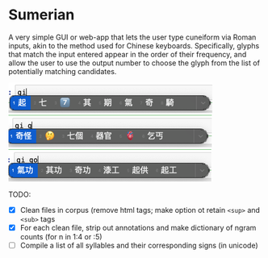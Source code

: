 # Sumerian

A very simple GUI or web-app that lets the user type cuneiform via Roman inputs, akin to the method used for Chinese keyboards. Specifically, glyphs that match the input entered appear in the order of their frequency, and allow the user to use the output number to choose the glyph from the list of potentially matching candidates.

<img src="https://github.com/damiansp/sumerian/blob/master/img/qi.png?raw=true" />
<img src="https://github.com/damiansp/sumerian/blob/master/img/qig.png?raw=true" />
<img src="https://github.com/damiansp/sumerian/blob/master/img/qigo.png?raw=true" />

TODO:
- [X] Clean files in corpus (remove html tags; make option ot retain `<sup>` and `<sub>` tags
- [X] For each clean file, strip out annotations and make dictionary of ngram counts (for n in 1:4 or :5)
- [ ] Compile a list of all syllables and their corresponding signs (in unicode)

